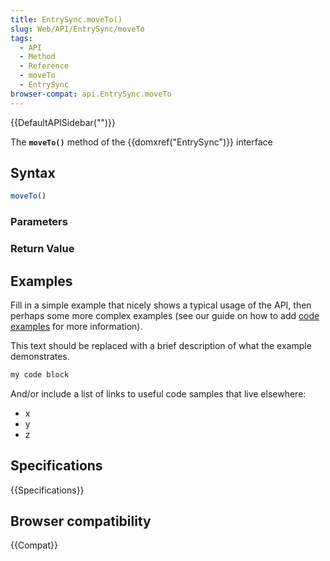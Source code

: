 ```yaml
---
title: EntrySync.moveTo()
slug: Web/API/EntrySync/moveTo
tags:
  - API
  - Method
  - Reference
  - moveTo
  - EntrySync
browser-compat: api.EntrySync.moveTo
---
```

{{DefaultAPISidebar("")}}

The **`moveTo()`** method of the {{domxref("EntrySync")}} interface 

## Syntax

```js
moveTo()
```

### Parameters



### Return Value



## Examples

Fill in a simple example that nicely shows a typical usage of the API, then perhaps some more complex examples (see our guide on how to add [code examples](/en-US/docs/MDN/Contribute/Structures/Code_examples) for more information).

This text should be replaced with a brief description of what the example demonstrates.

```js
my code block
```

And/or include a list of links to useful code samples that live elsewhere:

*   x
*   y
*   z

## Specifications

{{Specifications}}

## Browser compatibility

{{Compat}}

